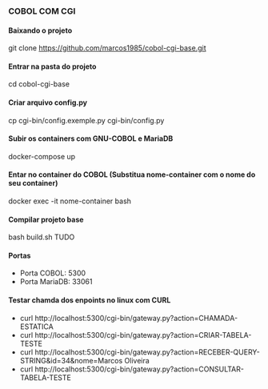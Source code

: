 ### COBOL COM CGI

#### Baixando o projeto
git clone https://github.com/marcos1985/cobol-cgi-base.git

#### Entrar na pasta do projeto
cd cobol-cgi-base

#### Criar arquivo config.py
cp cgi-bin/config.exemple.py cgi-bin/config.py

#### Subir os containers com GNU-COBOL e MariaDB
docker-compose up

#### Entar no container do COBOL (Substitua nome-container com o nome do seu container)
docker exec -it nome-container bash

#### Compilar projeto base
bash build.sh TUDO

#### Portas

* Porta COBOL:     5300
* Porta MariaDB:   33061

#### Testar chamda dos enpoints no linux com CURL

* curl http://localhost:5300/cgi-bin/gateway.py?action=CHAMADA-ESTATICA
* curl http://localhost:5300/cgi-bin/gateway.py?action=CRIAR-TABELA-TESTE
* curl http://localhost:5300/cgi-bin/gateway.py?action=RECEBER-QUERY-STRING&id=34&nome=Marcos Oliveira
* curl http://localhost:5300/cgi-bin/gateway.py?action=CONSULTAR-TABELA-TESTE
